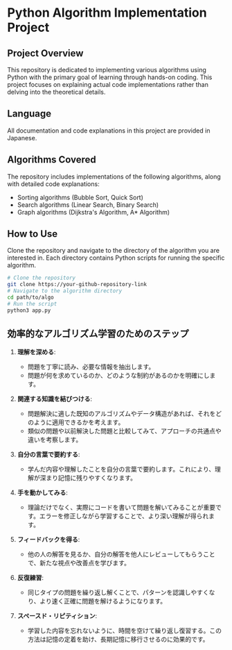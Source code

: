 # Python Algorithm Implementation Project

## Project Overview
This repository is dedicated to implementing various algorithms using Python with the primary goal of learning through hands-on coding. This project focuses on explaining actual code implementations rather than delving into the theoretical details.

## Language
All documentation and code explanations in this project are provided in Japanese.

## Algorithms Covered
The repository includes implementations of the following algorithms, along with detailed code explanations:
- Sorting algorithms (Bubble Sort, Quick Sort)
- Search algorithms (Linear Search, Binary Search)
- Graph algorithms (Dijkstra's Algorithm, A* Algorithm)

## How to Use
Clone the repository and navigate to the directory of the algorithm you are interested in. Each directory contains Python scripts for running the specific algorithm.

```bash
# Clone the repository
git clone https://your-github-repository-link
# Navigate to the algorithm directory
cd path/to/algo
# Run the script
python3 app.py
```

## 効率的なアルゴリズム学習のためのステップ

1. **理解を深める**:
   - 問題を丁寧に読み、必要な情報を抽出します。
   - 問題が何を求めているのか、どのような制約があるのかを明確にします。

2. **関連する知識を結びつける**:
   - 問題解決に適した既知のアルゴリズムやデータ構造があれば、それをどのように適用できるかを考えます。
   - 類似の問題や以前解決した問題と比較してみて、アプローチの共通点や違いを考察します。

3. **自分の言葉で要約する**:
   - 学んだ内容や理解したことを自分の言葉で要約します。これにより、理解が深まり記憶に残りやすくなります。

4. **手を動かしてみる**:
   - 理論だけでなく、実際にコードを書いて問題を解いてみることが重要です。エラーを修正しながら学習することで、より深い理解が得られます。

5. **フィードバックを得る**:
   - 他の人の解答を見るか、自分の解答を他人にレビューしてもらうことで、新たな視点や改善点を学びます。

6. **反復練習**:
   - 同じタイプの問題を繰り返し解くことで、パターンを認識しやすくなり、より速く正確に問題を解けるようになります。

7. **スペースド・リピティション**:
   - 学習した内容を忘れないように、時間を空けて繰り返し復習する。この方法は記憶の定着を助け、長期記憶に移行させるのに効果的です。
